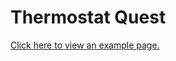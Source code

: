 # Thermostat Quest

[Click here to view an example page.](https://betaboxlearning.github.io/thermostat/)